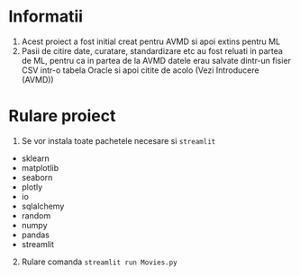 # Informatii
1. Acest proiect a fost initial creat pentru AVMD si apoi extins pentru ML
2. Pasii de citire date, curatare, standardizare etc au fost reluati in partea de ML, pentru ca in partea de la AVMD datele erau salvate dintr-un fisier CSV intr-o tabela Oracle si apoi citite de acolo (Vezi Introducere (AVMD))
# Rulare proiect
1. Se vor instala toate pachetele necesare si `streamlit`
- sklearn
- matplotlib
- seaborn
- plotly
- io
- sqlalchemy
- random
- numpy
- pandas
- streamlit

2. Rulare comanda `streamlit run Movies.py`